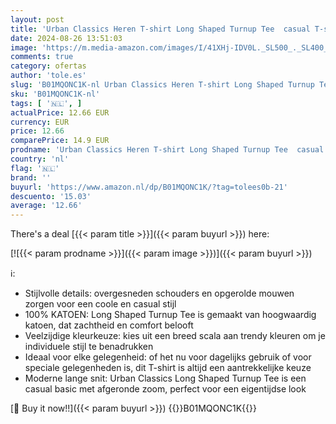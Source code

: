 ```yaml
---
layout: post
title: 'Urban Classics Heren T-shirt Long Shaped Turnup Tee  casual T-shirt voor mannen  in lange snit  verkrijgbaar in vele kleuren  maten XS-5XL  antraciet  XXL'
date: 2024-08-26 13:51:03
image: 'https://m.media-amazon.com/images/I/41XHj-IDV0L._SL500_._SL400_.jpg'
comments: true
category: ofertas
author: 'tole.es'
slug: 'B01MQONC1K-nl Urban Classics Heren T-shirt Long Shaped Turnup Tee casual...'
sku: 'B01MQONC1K-nl'
tags: [ '🇳🇱', ]
actualPrice: 12.66 EUR
currency: EUR
price: 12.66
comparePrice: 14.9 EUR
prodname: 'Urban Classics Heren T-shirt Long Shaped Turnup Tee  casual T-shirt voor mannen  in lange snit  verkrijgbaar in vele kleuren  maten XS-5XL  antraciet  XXL'
country: 'nl'
flag: '🇳🇱'
brand: ''
buyurl: 'https://www.amazon.nl/dp/B01MQONC1K/?tag=tolees0b-21'
descuento: '15.03'
average: '12.66'
---
```


There's a deal [{{< param title >}}]({{< param buyurl >}})  here:

[![{{< param prodname >}}]({{< param image >}})]({{< param buyurl >}})

ℹ️:

- Stijlvolle details: overgesneden schouders en opgerolde mouwen zorgen voor een coole en casual stijl
- 100% KATOEN: Long Shaped Turnup Tee is gemaakt van hoogwaardig katoen, dat zachtheid en comfort belooft
- Veelzijdige kleurkeuze: kies uit een breed scala aan trendy kleuren om je individuele stijl te benadrukken
- Ideaal voor elke gelegenheid: of het nu voor dagelijks gebruik of voor speciale gelegenheden is, dit T-shirt is altijd een aantrekkelijke keuze
- Moderne lange snit: Urban Classics Long Shaped Turnup Tee is een casual basic met afgeronde zoom, perfect voor een eigentijdse look

[🛒 Buy it now!!]({{< param buyurl >}})
{{<world>}}B01MQONC1K{{</world>}}
